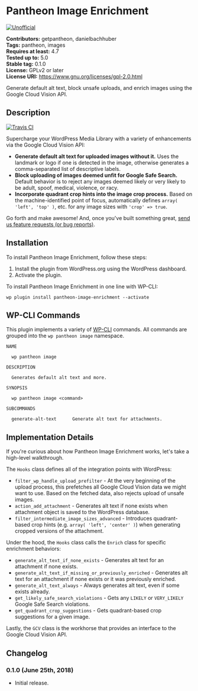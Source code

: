 # Pantheon Image Enrichment #
[![Unofficial](https://img.shields.io/badge/Pantheon-Unofficial-yellow?logo=pantheon&color=FFDC28)](https://pantheon.io/docs/oss-support-levels#unofficial)

**Contributors:** getpantheon, danielbachhuber  
**Tags:** pantheon, images  
**Requires at least:** 4.7  
**Tested up to:** 5.0  
**Stable tag:** 0.1.0  
**License:** GPLv2 or later  
**License URI:** https://www.gnu.org/licenses/gpl-2.0.html  

Generate default alt text, block unsafe uploads, and enrich images using the Google Cloud Vision API.

## Description ##

[![Travis CI](https://travis-ci.org/pantheon-systems/pantheon-image-enrichment.svg?branch=master)](https://travis-ci.org/pantheon-systems/pantheon-image-enrichment)

Supercharge your WordPress Media Library with a variety of enhancements via the Google Cloud Vision API:

* **Generate default alt text for uploaded images without it.** Uses the landmark or logo if one is detected in the image, otherwise generates a comma-separated list of descriptive labels.
* **Block uploading of images deemed unfit for Google Safe Search.** Default behavior is to reject any images deemed likely or very likely to be adult, spoof, medical, violence, or racy.
* **Incorporate quadrant crop hints into the image crop process.** Based on the machine-identified point of focus, automatically defines `array( 'left', 'top' )`, etc. for any image sizes with `'crop' => true`.

Go forth and make awesome! And, once you've built something great, [send us feature requests (or bug reports)](https://github.com/pantheon-systems/pantheon-image-enrichment/issues).

## Installation ##

To install Pantheon Image Enrichment, follow these steps:

1. Install the plugin from WordPress.org using the WordPress dashboard.
2. Activate the plugin.

To install Pantheon Image Enrichment in one line with WP-CLI:

    wp plugin install pantheon-image-enrichment --activate

## WP-CLI Commands ##

This plugin implements a variety of [WP-CLI](https://wp-cli.org) commands. All commands are grouped into the `wp pantheon image` namespace.

    NAME
    
      wp pantheon image
    
    DESCRIPTION
    
      Generates default alt text and more.
    
    SYNOPSIS
    
      wp pantheon image <command>
    
    SUBCOMMANDS
    
      generate-alt-text      Generate alt text for attachments.

## Implementation Details ##

If you're curious about how Pantheon Image Enrichment works, let's take a high-level walkthrough.

The `Hooks` class defines all of the integration points with WordPress:

* `filter_wp_handle_upload_prefilter` - At the very beginning of the upload process, this prefetches all Google Cloud Vision data we might want to use. Based on the fetched data, also rejects upload of unsafe images.
* `action_add_attachment` - Generates alt text if none exists when attachment object is saved to the WordPress database.
* `filter_intermediate_image_sizes_advanced` - Introduces quadrant-based crop hints (e.g. `array( 'left', 'center' )`) when generating cropped versions of the attachment.

Under the hood, the `Hooks` class calls the `Enrich` class for specific enrichment behaviors:

* `generate_alt_text_if_none_exists` - Generates alt text for an attachment if none exists.
* `generate_alt_text_if_missing_or_previously_enriched` - Generates alt text for an attachment if none exists or it was previously enriched.
* `generate_alt_text_always` - Always generates alt text, even if some exists already.
* `get_likely_safe_search_violations` - Gets any `LIKELY` or `VERY_LIKELY` Google Safe Search violations.
* `get_quadrant_crop_suggestions` - Gets quadrant-based crop suggestions for a given image.

Lastly, the `GCV` class is the workhorse that provides an interface to the Google Cloud Vision API.

## Changelog ##

### 0.1.0 (June 25th, 2018) ###
* Initial release.
